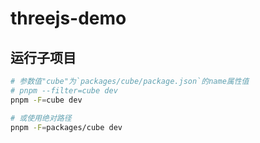 # threejs-demo

## 运行子项目

```sh
# 参数值"cube"为`packages/cube/package.json`的name属性值
# pnpm --filter=cube dev
pnpm -F=cube dev

# 或使用绝对路径
pnpm -F=packages/cube dev
```
